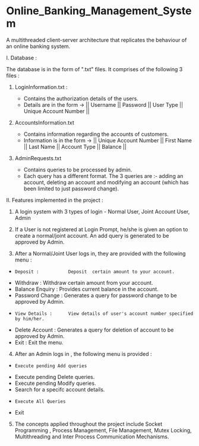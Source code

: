 # Online_Banking_Management_System
A multithreaded client-server architecture that replicates the behaviour of an online banking system.

I. Database :

The database is in the form of ".txt" files. It comprises of the following 3 files :

1. LoginInformation.txt : 
    - Contains the authorization details of the users.
    - Details are in the form -> || Username || Password || User Type || Unique Account Number ||

2. AccountsInformation.txt
    - Contains information regarding the accounts of customers.
    - Information is in the form -> || Unique Account Number || First Name || Last Name || Account Type || Balance || 

3. AdminRequests.txt
    - Contains queries to be processed by admin.
    - Each query has a different format. The 3 queries are :- adding an account, deleting an account and modifying an account (which has been limited to just password change).


II. Features implemented in the project :

1. A login system with 3 types of login - Normal User, Joint Account User, Admin

2. If a User is not registered at Login Prompt, he/she is given an option to create a normal/joint account. An add query is generated to be approved by Admin.

3. After a Normal/Joint User logs in, they are provided with the following menu :

-     Deposit :           Deposit  certain amount to your account.
-    Withdraw :          Withdraw certain amount from your account.
-   Balance Enquiry :   Provides current balance in the account.
-    Password Change :   Generates a query for password change to be approved by Admin.
-     View Details :      View details of user's account number specified by him/her.
-    Delete Account :    Generates a query for deletion of account to be approved by Admin.
-   Exit :              Exit the menu.

4. After an Admin logs in , the following menu is provided :

-     Execute pending Add queries
-    Execute pending Delete queries.
-   Execute pending Modify queries.
-    Search for a specifc account details.
-     Execute All Queries
-    Exit

5. The concepts applied throughout the project include Socket Programming , Process Management, File Management, Mutex Locking, Multithreading and Inter Process Communication Mechanisms.